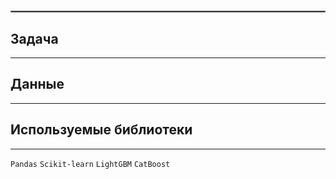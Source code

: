 # 
<hr style="border:1px solid gray">

## Задача
***


## Данные
***

## Используемые библиотеки
***

`Pandas`  `Scikit-learn`  `LightGBM`  `CatBoost`